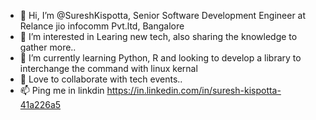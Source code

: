 - 👋 Hi, I’m @SureshKispotta, Senior Software Development Engineer at Relance jio infocomm Pvt.ltd, Bangalore
- 👀 I’m interested in Learing new tech, also sharing the knowledge to gather more..
- 🌱 I’m currently learning Python, R and looking to develop a library to interchange the command with linux kernal
- 💞️ Love to collaborate with tech events..
- 📫 Ping me in linkdin https://in.linkedin.com/in/suresh-kispotta-41a226a5 

<!---
SureshKispotta/SureshKispotta is a ✨ special ✨ repository because its `README.md` (this file) appears on your GitHub profile.
You can click the Preview link to take a look at your changes.
--->
